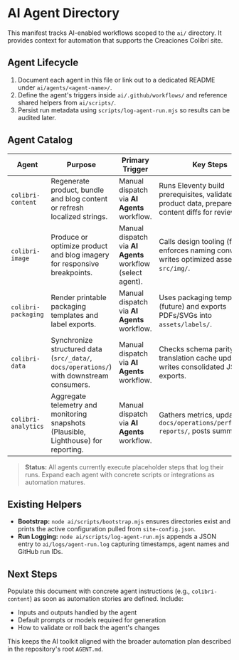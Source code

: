 # AI Agent Directory

This manifest tracks AI-enabled workflows scoped to the `ai/` directory. It
provides context for automation that supports the Creaciones Colibrí site.

## Agent Lifecycle
1. Document each agent in this file or link out to a dedicated README under
   `ai/agents/<agent-name>/`.
2. Define the agent's triggers inside `ai/.github/workflows/` and reference
   shared helpers from `ai/scripts/`.
3. Persist run metadata using `scripts/log-agent-run.mjs` so results can be
   audited later.

## Agent Catalog

| Agent | Purpose | Primary Trigger | Key Steps |
| --- | --- | --- | --- |
| `colibri-content` | Regenerate product, bundle and blog content or refresh localized strings. | Manual dispatch via **AI Agents** workflow. | Runs Eleventy build prerequisites, validates product data, prepares content diffs for review. |
| `colibri-image` | Produce or optimize product and blog imagery for responsive breakpoints. | Manual dispatch via **AI Agents** workflow (select agent). | Calls design tooling (future), enforces naming conventions, writes optimized assets to `src/img/`. |
| `colibri-packaging` | Render printable packaging templates and label exports. | Manual dispatch via **AI Agents** workflow. | Uses packaging templates (future) and exports PDFs/SVGs into `assets/labels/`. |
| `colibri-data` | Synchronize structured data (`src/_data/`, `docs/operations/`) with downstream consumers. | Manual dispatch via **AI Agents** workflow. | Checks schema parity, runs translation cache updates, writes consolidated JSON exports. |
| `colibri-analytics` | Aggregate telemetry and monitoring snapshots (Plausible, Lighthouse) for reporting. | Manual dispatch via **AI Agents** workflow. | Gathers metrics, updates `docs/operations/performance-reports/`, posts summaries. |

> **Status:** All agents currently execute placeholder steps that log their runs.
> Expand each agent with concrete scripts or integrations as automation matures.

## Existing Helpers
- **Bootstrap:** `node ai/scripts/bootstrap.mjs` ensures directories exist and
  prints the active configuration pulled from `site-config.json`.
- **Run Logging:** `node ai/scripts/log-agent-run.mjs` appends a JSON entry to
  `ai/logs/agent-run.log` capturing timestamps, agent names and GitHub run IDs.

## Next Steps
Populate this document with concrete agent instructions (e.g.,
`colibri-content`) as soon as automation stories are defined. Include:

- Inputs and outputs handled by the agent
- Default prompts or models required for generation
- How to validate or roll back the agent's changes

This keeps the AI toolkit aligned with the broader automation plan described
in the repository's root `AGENT.md`.
